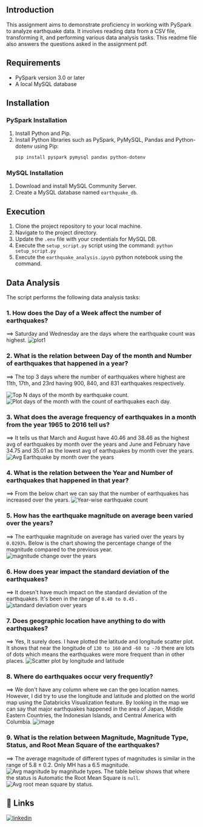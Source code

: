 ## Introduction

This assignment aims to demonstrate proficiency in working with PySpark to analyze earthquake data. It involves reading data from a CSV file, transforming it, and performing various data analysis tasks. This readme file also answers the questions asked in the assignment pdf. 

## Requirements

- PySpark version 3.0 or later
- A local MySQL database

## Installation

### PySpark Installation

1. Install Python and Pip.
2. Install Python libraries such as PySpark, PyMySQL, Pandas and Python-dotenv using Pip:
   ```bash
   pip install pyspark pymysql pandas python-dotenv

   ```

### MySQL Installation

1. Download and install MySQL Community Server.
2. Create a MySQL database named `earthquake_db`.

## Execution

1. Clone the project repository to your local machine.
2. Navigate to the project directory.
3. Update the `.env` file with your credentials for MySQL DB.
4. Execute the `setup_script.py` script using the command: `python setup_script.py`
5. Execute the `earthquake_analysis.ipynb` python notebook using the command.

## Data Analysis

The script performs the following data analysis tasks:


### 1. How does the Day of a Week affect the number of earthquakes?
==> Saturday and Wednesday are the days where the earthquake count was highest. 
![plot1](https://github.com/ashty3899/test/assets/67702605/0f6188fe-c218-4664-94c1-4803284019e0)

### 2. What is the relation between Day of the month and Number of earthquakes that happened in a year?
==> The top 3 days where the number of earthquakes where highest are 11th, 17th, and 23rd having 900, 840, and 831 earthquakes respectively.

![Top N days of the month by earthquake count.](https://github.com/ashty3899/test/assets/67702605/e242ae5e-36ed-4eec-a8d3-c323222de495)
![Plot days of the month with the count of earthquakes each day.](https://github.com/ashty3899/test/assets/67702605/5fe4eabd-845f-4bf2-b96b-a80f3f2a6a47)

### 3. What does the average frequency of earthquakes in a month from the year 1965 to 2016 tell us?
==> It tells us that March and August have 40.46 and 38.46 as the highest avg of earthquakes by month over the years and June and February have 34.75 and 35.01 as the lowest avg of earthquakes by month over the years.
![Avg Earthquake by month over the years](https://github.com/ashty3899/test/assets/67702605/3a230e4d-4e65-4392-98d1-019c416e0973)

### 4. What is the relation between the Year and Number of earthquakes that happened in that year?
==> From the below chart we can say that the number of earthquakes has increased over the years.
![Year-wise earthquake count](https://github.com/ashty3899/test/assets/67702605/d1c234fb-e408-4af6-a6a0-e5e9abbf4dc2)

### 5. How has the earthquake magnitude on average been varied over the years?
==> The earthquake magnitude on average has varied over the years by `0.0293%`.
Below is the chart showing the percentage change of the magnitude compared to the previous year.
![magnitude change over the years](https://github.com/ashty3899/test/assets/67702605/0b455275-4b75-4e56-8906-2669fc462407)

### 6. How does year impact the standard deviation of the earthquakes?
==> It doesn't have much impact on the standard deviation of the earthquakes. It's been in the range of `0.40 to 0.45` . 
![standard deviation over years](https://github.com/ashty3899/test/assets/67702605/b475c071-53a6-4014-ba32-afaf4759f586)

### 7. Does geographic location have anything to do with earthquakes?
==> Yes, It surely does. I have plotted the latitude and longitude scatter plot. It shows that near the longitude of `130 to 160` and `-60 to -70` there are lots of dots which means the earthquakes were more frequent than in other places.
![Scatter plot by longitude and latitude](https://github.com/ashty3899/test/assets/67702605/6b670f6f-b779-46ca-b381-e204ef9da9f7)

### 8. Where do earthquakes occur very frequently?
==> We don't have any column where we can the geo location names. However, I did try to use the longitude and latitude and plotted on the world map using the Databricks Visualization feature. By looking in the map we can say that major earthquakes happened in the area of Japan, Middle Eastern Countries, the Indonesian Islands, and Central America with Columbia.
![image](https://github.com/ashty3899/test/assets/67702605/38aeec7b-2608-4090-b1b0-3f44a1887e67)

### 9. What is the relation between Magnitude, Magnitude Type, Status, and Root Mean Square of the earthquakes?
==> The average magnitude of different types of magnitudes is similar in the range of 5.8 ± 0.2. Only MH has a 6.5 magnitude.
![Avg magnitude by magnitude types.](https://github.com/ashty3899/test/assets/67702605/c4348d93-aae7-4655-afee-71d5c110819a)
The table below shows that where the status is Automatic the  Root Mean Square is `null`.
![Avg root mean square by status.](https://github.com/ashty3899/test/assets/67702605/957415af-3d28-4c12-bd71-0a8c14bc4d27)




## 🔗 Links
[![linkedin](https://img.shields.io/badge/linkedin-0A66C2?style=for-the-badge&logo=linkedin&logoColor=white)](https://www.linkedin.com/in/ashishyadav38/)

